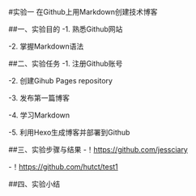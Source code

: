 #实验一 在Github上用Markdown创建技术博客

##一、实验目的
-1.	 熟悉Github网站

-2.	 掌握Markdown语法

##二、实验任务
-1.	 注册Github账号

-2.	 创建Gihub Pages repository

-3. 	发布第一篇博客

-4.	 学习Markdown

-5.	 利用Hexo生成博客并部署到Github

##三、实验步骤与结果
-！https://github.com/jessciary

-！https://github.com/hutct/test1

##四、实验小结
